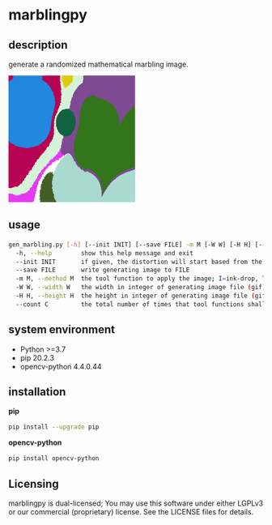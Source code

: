 marblingpy
==========

description
-----------

generate a randomized mathematical marbling image.

![logo.png](logo.png "logo.png")

usage
-----

```bash
gen_marbling.py [-h] [--init INIT] [--save FILE] -m M [-W W] [-H H] [--count C]
  -h, --help        show this help message and exit
  --init INIT       if given, the distortion will start based from the image (png) file
  --save FILE       write generating image to FILE
  -m M, --method M  the tool function to apply the image; I=ink-drop, T=tine-line.
  -W W, --width W   the width in integer of generating image file (gif)
  -H H, --height H  the height in integer of generating image file (gif)
  --count C         the total number of times that tool functions shall be applied to render an image
```

system environment
------------------
* Python >=3.7
* pip 20.2.3
* opencv-python 4.4.0.44

installation
-------------

**pip**
```bash
pip install --upgrade pip
```

**opencv-python**
```bash
pip install opencv-python
```

Licensing
---------

marblingpy is dual-licensed; You may use this software under either LGPLv3 or our commercial (proprietary) license. See the LICENSE files for details.
